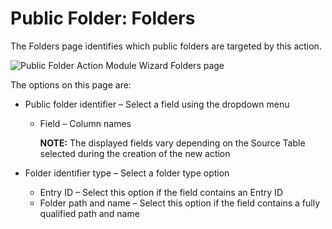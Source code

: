 # Public Folder: Folders

The Folders page identifies which public folders are targeted by this action.

![Public Folder Action Module Wizard Folders page](/img/product_docs/accessanalyzer/enterpriseauditor/admin/action/publicfolder/folders.png)

The options on this page are:

- Public folder identifier – Select a field using the dropdown menu

  - Field – Column names

    __NOTE:__ The displayed fields vary depending on the Source Table selected during the creation of the new action
- Folder identifier type – Select a folder type option

  - Entry ID – Select this option if the field contains an Entry ID
  - Folder path and name – Select this option if the field contains a fully qualified path and name
